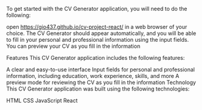 To get started with the CV Generator application, you will need to do the following:

open https://gio437.github.io/cv-project-react/ in a web browser of your choice.
The CV Generator should appear automatically, and you will be able to fill in your personal and professional information using the input fields.
You can preview your CV as you fill in the information

Features
This CV Generator application includes the following features:

A clear and easy-to-use interface
Input fields for personal and professional information, including education, work experience, skills, and more
A preview mode for reviewing the CV as you fill in the information
Technology
This CV Generator application was built using the following technologies:

HTML
CSS
JavaScript
React
